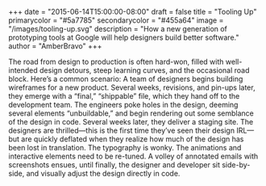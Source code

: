 +++
date = "2015-06-14T15:00:00-08:00"
draft = false
title = "Tooling Up"
primarycolor = "#5a7785"
secondarycolor = "#455a64"
image = "/images/tooling-up.svg"
description = "How a new generation of prototyping tools at Google will help designers build better software."
author = "AmberBravo"
+++

The road from design to production is often hard-won, filled with well-intended design detours, steep learning curves, and the occasional road block. Here’s a common scenario: A team of designers begins building wireframes for a new product. Several weeks, revisions, and pin-ups later, they emerge with a “final,” “shippable” file, which they hand off to the development team. The engineers poke holes in the design, deeming several elements “unbuildable,” and begin rendering out some semblance of the design in code. Several weeks later, they deliver a staging site. The designers are thrilled—this is the first time they’ve seen their design IRL—but are quickly deflated when they realize how much of the design has been lost in translation. The typography is wonky. The animations and interactive elements need to be re-tuned. A volley of annotated emails with screenshots ensues, until finally, the designer and developer sit side-by-side, and visually adjust the design directly in code.

